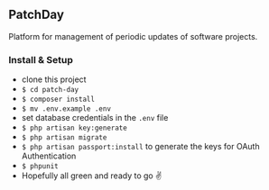 ## PatchDay

Platform for management of periodic updates of software projects.

### Install & Setup
- clone this project
- `$ cd patch-day`
- `$ composer install`
- `$ mv .env.example .env`
- set database credentials in the `.env` file
- `$ php artisan key:generate`
- `$ php artisan migrate`
- `$ php artisan passport:install` to generate the keys for OAuth Authentication
- `$ phpunit`
- Hopefully all green and ready to go :v:
